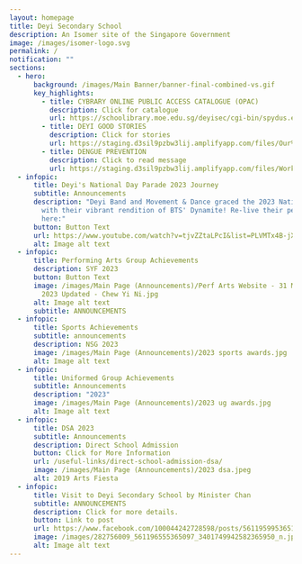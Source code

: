 ```yaml
---
layout: homepage
title: Deyi Secondary School
description: An Isomer site of the Singapore Government
image: /images/isomer-logo.svg
permalink: /
notification: ""
sections:
  - hero:
      background: /images/Main Banner/banner-final-combined-vs.gif
      key_highlights:
        - title: CYBRARY ONLINE PUBLIC ACCESS CATALOGUE (OPAC)
          description: Click for catalogue
          url: https://schoolibrary.moe.edu.sg/deyisec/cgi-bin/spydus.exe/MSGTRN/WPAC/HOME
        - title: DEYI GOOD STORIES
          description: Click for stories
          url: https://staging.d3sil9pzbw3lij.amplifyapp.com/files/Our%20Deyi%20Stories.pdf
        - title: DENGUE PREVENTION
          description: Click to read message
          url: https://staging.d3sil9pzbw3lij.amplifyapp.com/files/Working%20Together%20to%20Prevent%20Dengue.pdf
  - infopic:
      title: Deyi's National Day Parade 2023 Journey
      subtitle: Announcements
      description: "Deyi Band and Movement & Dance graced the 2023 National Day Parade
        with their vibrant rendition of BTS' Dynamite! Re-live their performance
        here:"
      button: Button Text
      url: https://www.youtube.com/watch?v=tjvZZtaLPcI&list=PLVMTx4B-jXS9f08SFPkuhSprohH-FU72S
      alt: Image alt text
  - infopic:
      title: Performing Arts Group Achievements
      description: SYF 2023
      button: Button Text
      image: /images/Main Page (Announcements)/Perf Arts Website - 31 May Announcement
        2023 Updated - Chew Yi Ni.jpg
      alt: Image alt text
      subtitle: ANNOUNCEMENTS
  - infopic:
      title: Sports Achievements
      subtitle: announcements
      description: NSG 2023
      image: /images/Main Page (Announcements)/2023 sports awards.jpg
      alt: Image alt text
  - infopic:
      title: Uniformed Group Achievements
      subtitle: Announcements
      description: "2023"
      image: /images/Main Page (Announcements)/2023 ug awards.jpg
      alt: Image alt text
  - infopic:
      title: DSA 2023
      subtitle: Announcements
      description: Direct School Admission
      button: Click for More Information
      url: /useful-links/direct-school-admission-dsa/
      image: /images/Main Page (Announcements)/2023 dsa.jpeg
      alt: 2019 Arts Fiesta
  - infopic:
      title: Visit to Deyi Secondary School by Minister Chan
      subtitle: ANNOUNCEMENTS
      description: Click for more details.
      button: Link to post
      url: https://www.facebook.com/100044242728598/posts/561195995365153/?d=n
      image: /images/282756009_561196555365097_3401749942582365950_n.jpg
      alt: Image alt text
---
```

